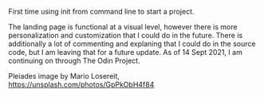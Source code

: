 First time using init from command line to start a project.

The landing page is functional at a visual level, however there is more personalization and customization that I could do in the future. There is additionally a lot of commenting and explaning that I could do in the source code, but I am leaving that for a future update. As of 14 Sept 2021, I am continuing on through The Odin Project.

Pleiades image by Mario Losereit, https://unsplash.com/photos/GpPkObH4f84
